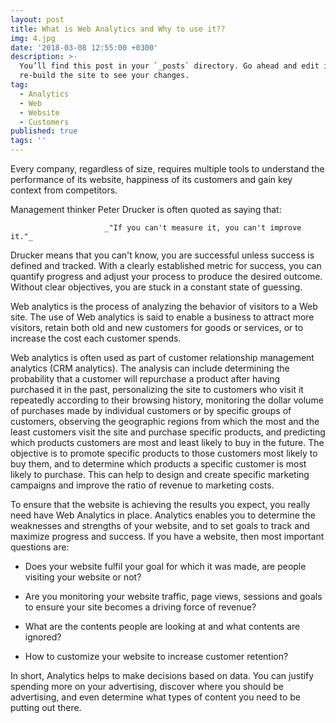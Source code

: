 ```yaml
---
layout: post
title: What is Web Analytics and Why to use it??
img: 4.jpg
date: '2018-03-08 12:55:00 +0300'
description: >-
  You’ll find this post in your `_posts` directory. Go ahead and edit it and
  re-build the site to see your changes.
tag:
  - Analytics
  - Web
  - Website
  - Customers
published: true
tags: ''
---
```


Every company, regardless of size, requires multiple tools to understand the performance of its website, happiness of its customers and gain key context from competitors. 

Management thinker Peter Drucker is often quoted as saying that: 

                         _"If you can't measure it, you can't improve it."_

Drucker means that you can't know, you are successful unless success is defined and tracked. With a clearly established metric for success, you can quantify progress and adjust your process to produce the desired outcome. Without clear objectives, you are stuck in a constant state of guessing.

Web analytics is the process of analyzing the behavior of visitors to a Web site. The use of Web analytics is said to enable a business to attract more visitors, retain both old and new customers for goods or services, or to increase the cost each customer spends.

Web analytics is often used as part of customer relationship management analytics (CRM analytics). The analysis can include determining the probability that a customer will repurchase a product after having purchased it in the past, personalizing the site to customers who visit it repeatedly according to their browsing history, monitoring the dollar volume of purchases made by individual customers or by specific groups of customers, observing the geographic regions from which the most and the least customers visit the site and purchase specific products, and predicting which products customers are most and least likely to buy in the future. The objective is to promote specific products to those customers most likely to buy them, and to determine which products a specific customer is most likely to purchase. This can help to design and create specific marketing campaigns and improve the ratio of revenue to marketing costs.

To ensure that the website is achieving the results you expect, you really need have Web Analytics in place. Analytics enables you to determine the weaknesses and strengths of your website, and to set goals to track and maximize progress and success. If you have a website, then most important questions are: 

- Does your website fulfil your goal for which it was made, are people visiting your website or not? 

- Are you monitoring your website traffic, page views, sessions and goals to ensure your site becomes a driving force of revenue?

- What are the contents people are looking at and what contents are ignored?

- How to customize your website to increase customer retention?

In short, Analytics helps to make decisions based on data. You can justify spending more on your advertising, discover where you should be advertising, and even determine what types of content you need to be putting out there.
